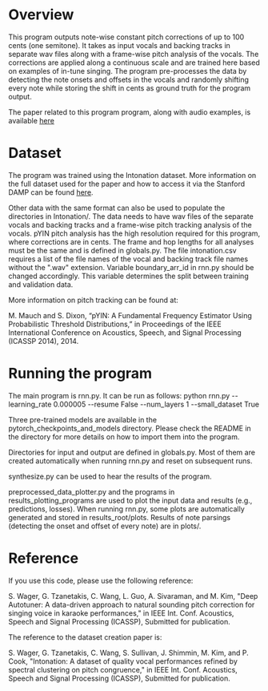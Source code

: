 # Overview

This program outputs note-wise constant pitch corrections of up to 100 cents (one semitone).
It takes as input vocals and backing tracks in separate wav files along with a
frame-wise pitch analysis of the vocals. The corrections are 
applied along a continuous scale and are trained here based on examples of in-tune singing. The program
pre-processes the data by detecting the note onsets and offsets in the vocals and randomly shifting 
every note while storing the shift in cents as ground truth for the program output. 

The paper related to this program program, along with audio examples, is available [here](http://homes.sice.indiana.edu/scwager/deepautotuner.html)

# Dataset

The program was trained using the Intonation dataset. More information on the full dataset used
for the paper and how to access it via the Stanford DAMP can be found [here](http://homes.sice.indiana.edu/scwager/images/damp_dataset_nov5.pdf).

Other data with the same format can also be used to populate the directories in Intonation/. The data needs to have wav files of the separate vocals and backing tracks and a frame-wise pitch tracking analysis of the vocals. pYIN pitch analysis has the high
resolution required for this program, where corrections are in cents. The frame and hop lengths for all
analyses must be the same and is defined in globals.py. The file intonation.csv requires a list of the file names of the vocal and backing track file names without the ".wav" extension. Variable boundary_arr_id in rnn.py should be changed accordingly. This variable determines the split between training and validation data. 

More information on pitch tracking can be found at:

M. Mauch and S. Dixon, “pYIN: A Fundamental Frequency Estimator Using Probabilistic Threshold Distributions,”
in Proceedings of the IEEE International Conference on Acoustics, Speech, and Signal Processing (ICASSP 2014), 2014.

# Running the program

The main program is rnn.py. It can be run as follows:
python rnn.py --learning_rate 0.000005 --resume False --num_layers 1 --small_dataset True

Three pre-trained models are available in the pytorch_checkpoints_and_models directory. Please check the
README in the directory for more details on how to import them into the program. 

Directories for input and output are defined in globals.py. Most of them are created automatically when
running rnn.py and reset on subsequent runs.

synthesize.py can be used to hear the results of the program.

preprocessed_data_plotter.py and the programs in results_plotting_programs are used to plot the input
data and results (e.g., predictions, losses). When running rnn.py, some plots are automatically generated
and stored in results_root/plots. Results of note parsings (detecting the onset and offset of every note)
are in plots/.

# Reference 

If you use this code, please use the following reference:

S. Wager, G. Tzanetakis, C. Wang, L. Guo, A. Sivaraman, and M. Kim,
"Deep Autotuner: A data-driven approach to natural sounding pitch correction for singing voice
in karaoke performances,"
in IEEE Int. Conf. Acoustics, Speech and Signal Processing (ICASSP), Submitted for publication.

The reference to the dataset creation paper is:

S. Wager, G. Tzanetakis, C. Wang, S. Sullivan, J. Shimmin, M. Kim, and P. Cook, 
"Intonation: A dataset of quality vocal performances refined by spectral clustering on pitch congruence,"
in IEEE Int. Conf. Acoustics, Speech and Signal Processing (ICASSP), Submitted for publication.

